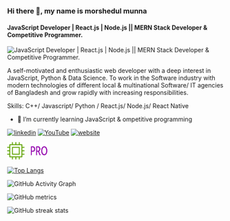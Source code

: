 ### Hi there 👋, my name is morshedul munna
#### JavaScript Developer | React.js | Node.js || MERN Stack Developer & Competitive Programmer.
![JavaScript Developer | React.js | Node.js || MERN Stack Developer & Competitive Programmer.](https://i.ibb.co/gycry3B/Screenshot-2.png)

A self-motivated and enthusiastic web developer with a deep interest in JavaScript, Python & Data Science. To work in the Software industry with modern technologies of different local & multinational Software/ IT agencies of Bangladesh and grow rapidly with increasing responsibilities.

Skills: C++/ Javascript/ Python / React.js/ Node.js/ React Native

- 🌱 I’m currently learning JavaScript & ompetitive programming 


[<img src='https://cdn.jsdelivr.net/npm/simple-icons@3.0.1/icons/linkedin.svg' alt='linkedin' height='40'>](https://www.linkedin.com/in/morshedulmunna/)  [<img src='https://cdn.jsdelivr.net/npm/simple-icons@3.0.1/icons/youtube.svg' alt='YouTube' height='40'>](https://www.youtube.com/channel/UCCwRAqBwssrPj-1mcZA7KsQ)  [<img src='https://cdn.jsdelivr.net/npm/simple-icons@3.0.1/icons/icloud.svg' alt='website' height='40'>](https://morshedulmunna.netlify.app/)  


<a href='https://docs.github.com/en/developers'><img src='https://raw.githubusercontent.com/acervenky/animated-github-badges/master/assets/devbadge.gif' width='40' height='40'></a> <a href='https://github.com/pricing'><img src='https://raw.githubusercontent.com/acervenky/animated-github-badges/master/assets/pro.gif' width='40' height='40'></a> 

[![Top Langs](https://github-readme-stats.vercel.app/api/top-langs/?username=morshedulmunna)](https://github.com/anuraghazra/github-readme-stats)

![GitHub Activity Graph](https://activity-graph.herokuapp.com/graph?username=morshedulmunna)  

![GitHub metrics](https://metrics.lecoq.io/morshedulmunna)  

![GitHub streak stats](https://github-readme-streak-stats.herokuapp.com/?user=morshedulmunna)  

